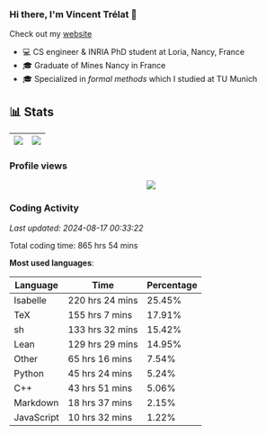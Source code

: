 ### Hi there, I'm Vincent Trélat 👋

Check out my [website](https://vtrelat.github.io)

-   💻 CS engineer & INRIA PhD student at Loria, Nancy, France
-   🎓 Graduate of Mines Nancy in France
-   🎓 Specialized in _formal methods_ which I studied at TU Munich

## 📊 **Stats**

| <img align="center" src="https://readme-stats.clckblog.space/api?username=VTrelat&show_icons=true&include_all_commits=true&theme=tokyonight&hide_border=true" /> | <img align="center" src="https://readme-stats.clckblog.space/api/top-langs/?username=VTrelat&layout=compact&theme=tokyonight&hide_border=true" /> |
| ---------------------------------------------------------------------------------------------------------------------------------------------------------------- | ------------------------------------------------------------------------------------------------------------------------------------------------- |

### Profile views

<p align="center">
 <img src="https://profile-counter.glitch.me/VTrelat/count.svg" />
</p>

<!--automations-->
### Coding Activity
_Last updated: 2024-08-17 00:33:22_

Total coding time: 865 hrs 54 mins

**Most used languages**:

| Language | Time | Percentage |
| ------------- | ------------- | ------------- |
| Isabelle | 220 hrs 24 mins | 25.45% |
| TeX | 155 hrs 7 mins | 17.91% |
| sh | 133 hrs 32 mins | 15.42% |
| Lean | 129 hrs 29 mins | 14.95% |
| Other | 65 hrs 16 mins | 7.54% |
| Python | 45 hrs 24 mins | 5.24% |
| C++ | 43 hrs 51 mins | 5.06% |
| Markdown | 18 hrs 37 mins | 2.15% |
| JavaScript | 10 hrs 32 mins | 1.22% |

